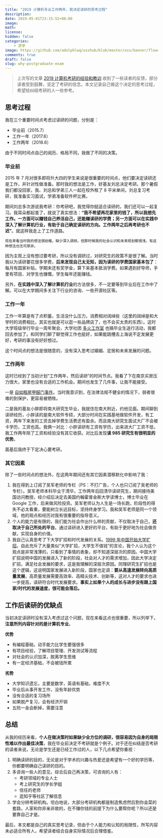 ```yaml
---
title: "2019 计算机专业工作两年，我决定读研的思考过程"
description:
date: 2019-05-01T23:15:52+08:00
image:
math:
license:
hidden: false
categories:
    - 求学
image: https://github.com/adolphlwq/osshub/blob/master/oss/banner/flower_00.jpg?raw=true
comments: true
draft: false
slug: why-postgraduate-exam
---
```


>上次写的文章 [2019 计算机考研的经验和教训](https://blog.adolphlwq.xyz/2019-postgraduate-exam-lessons/) 收到了一些读者的反馈，部分读者受到鼓舞，坚定了考研的信念。本文记录自己做这个决定的思考过程，希望给纠结考研的人一些参考。

## 思考过程
我在三个重要时间点考虑过读研的问题，分别是：
- 毕业前（2015.7）
- 工作一年（2017.6）
- 工作两年（2018.6）

由于不同时间点自己的阅历、格局不同，我做了不同的决策。

### 毕业前
2015 年 7 月对很多即将升大四的学生来说是很重要的时间点，他们要决定读研还是工作，并针对性做准备。那时我的想法是工作，好基友刘总决定考研。那个暑假我们都没回家，我、刘总和学弟三人一起在校外租了 8 平米单间，刘总复习考研，我准备实习面试，学弟准备软件杯比赛。

期间刘总多次游说我考研：你考研吧，我觉得你挺适合读研的，我们还可以一起复习。我耳朵都起茧了，就说了真实想法：**“我不希望再花家里的钱了，所以我想先工作。一方面可以赚钱自己养活自己，还能赚读研的学费；另一方面可以在实践中深入了解计算机行业，有助于自己确定读研的方向。工作两年之后再考研也不迟”**。就这样我走上了工作道路。

`现在来看当时我的想法很幼稚，缺少深入调研。但那时候我的社会认识和未来规划都很浅，有这种想法也无可厚非。`

因为主观上没有想过要考研，所以没有调研过，对研究生的政策不是很了解。当时我以为读研要花很多学费，**后来发现自己太无知，因为读研的学费国家基本包了**：每月有国家补贴，学期末还有奖学金，算下来基本抵消学费。如果遇到好导师，手里有项目、对学生也慷慨，学生每年还能赚钱。

另外，**在实践中深入了解计算机行业**的方法很多，不一定要等到毕业后在工作中了解。可以在大学期间多关注下行业的咨询、一些开源社区等。

### 工作一年
工作一年算是有了点积蓄，生活没什么压力，消费相对阔绰些（这里的阔绰是和大学时的消费相比，其实也就是可以逛一些品牌店了，也不会买太贵的东西）。这时大学班级举行毕业一周年聚会，大学社团 [多火工作室](https://www.duohuo.org/) 也搞毕业生送行活动，我都回去参加了。和同学们聊了聊觉得工作也挺好，如果能跳槽去上海说不定发展更好，考研的事没有好好想过。

这个时间点的想法是很随意的，没有深入思考过婚姻、定居和未来发展的问题。

### 工作两年
这时已经到了当初计划“工作两年，然后读研”的时间节点。我看了下在南京买房压力很大，家里也没有合适的工作机会。期间也发生了几件事，让我不能接受。

一是 [自如租房甲醛门事件](http://finance.sina.com.cn/zt_d/ziroom/)。当时我意识到，在法律法规不健全的情况下，弱者很难的到保护，更容易被牺牲。

二是我的基友小胖即将南大研究生毕业，我就住在南大附近，约他见面。期间聊到读研经历，小胖读的是南大软件专硕，大部分时间在实践基地做软件开发，有工资，两年下来发的工资去掉学费生活费还有盈余。而且南大研究生面试大厂不会被卡学历，工资也高。我俩一对比：小胖读研有工资有学历，出来进大厂工资不低，我工作两年除了工资和经验没有其它收获。对比后发现**读 985 研究生有很明显的优势**。

面基后我终于下定决心要考研。

### 其它因素
除了一些时间点的想法外，在这两年期间还有其它因素潜移默化中影响了我：
1. 我在得到上订阅了吴军老师的专栏（PS：不打广告，个人也只订阅了吴老师的专栏）。吴军老师本科毕业于清华，工作两年后回清华读研究生，期间接待美国访问教授，经介绍后决定去美国约翰霍普金斯大学读博士，博士毕业在 Google 工作，后来做风险投资。吴军老师认为人生是一场长跑，阶段性的得失不必太看重，要能树立长远目标，坚持终身学习。我和吴军老师是同一个领域，他的观点和经历对我有很重要的指导意义。
2. 个人的能力是有限的，我们能为社会作出什么样的贡献，不仅取决于自己，**还取决于自己所处的平台**。通过读研进入更好的平台，有助于更好地为社会做贡献，实现自身的价值。
3. 我自己认真思考了下大学扩招和时代发展的关系。[1999 年中国开始大学扩招](https://baike.baidu.com/item/%E5%A4%A7%E5%AD%A6%E6%89%A9%E6%8B%9B/3705148)。自此充斥了大量类似“大学扩招，大学生不值钱”的言论，我个人认为这个观点是非常浅薄的，只看到了事情的表象，却不知道深层次的原因。中国大学扩招说明中国的发展进入了新的阶段，社会对人才的需求增加，因此大学决定扩招，满足社会发展的要求，这是我理解的深层次原因。同理研究生扩招也是这个逻辑，这说明国家发展进入新阶段，国家也定调：**要从高速发展转向高质量发展**，高质量发展需要高效率、高精尖技术、创新等，这对人才的要求也进一步提高，读研符合时代发展要求。**事实上如果个人的成长与进步没有跟上国家/时代的发展速度，很可能会落后。**

## 工作后读研的优缺点
当初决定读研时没有深入考虑过这个问题，现在来看这点也很重要，所以列举下，**注意所列内容针对的是计算机专业**。

**优势**
- 有编程基础，动手能力比学生要强很多
- 有项目经验，了解项目管理、开发测试等流程
- 对社会的认识加深，脱离学生思维
- 有一定经济基础，不会被钱所累

**劣势**
- 大学知识遗忘，主要是数学，英语有基础，难度不大
- 毕业后从事开发工作，没有年龄优势
- 没有合适的复习场所
- 如果脱产复习，会有经济开销
- 五险一金会断掉，需要注意

## 总结
从我的经历来看，**个人在做决策时如果缺少全方位的调研，很容易因为自身的局限性难以作出最佳决策**，我在毕业前决定不考研就是个例子。对于还在纠结是否考研的读者来说，无论是学生还是已经工作过的人，以下几点希望你重视：
1. 明确读研的目的，无论是对于学术的兴趣与热爱还是希望有一个好的学历等，你都要明确自己读研的目的。
2. 多咨询一些人的意见，综合后自己再决策，可咨询的人有：
    - 考研领域的专业人士
    - 考上研究生的学长学姐
    - 信任的老师
    - 逛知乎等社区了解信息
3. 学会分辨考研机构。坦白地说，大部分考研机构都是制造焦虑然后割你韭菜的套路，人家和你非亲非故的，在不赚你钱的前提下为什么要帮你呢？所以还是要靠自己才是。

最后，本文都是自己的真实思考记录，但由于个人能力和认知的局限性，所写内容未必适合所有人，希望读者结合自身实际情况后合理借鉴。
